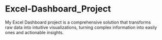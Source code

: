 # Excel-Dashboard_Project
My Excel Dashboard project is a comprehensive solution that transforms raw data into intuitive visualizations, turning complex information into easily ones and actionable insights. 
